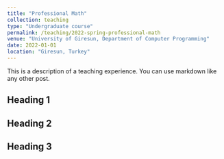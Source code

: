 ```yaml
---
title: "Professional Math"
collection: teaching
type: "Undergraduate course"
permalink: /teaching/2022-spring-professional-math
venue: "University of Giresun, Department of Computer Programming"
date: 2022-01-01
location: "Giresun, Turkey"
---
```


This is a description of a teaching experience. You can use markdown like any other post.

Heading 1
-----

Heading 2
-----

Heading 3
-----
